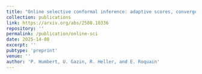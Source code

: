 ```yaml
---
title: "Online selective conformal inference: adaptive scores, convergence rate and optimality"
collection: publications
link: https://arxiv.org/abs/2508.10336
repository: ''
permalink: /publication/online-sci
date: 2025-14-08
excerpt: ''
pubtype: 'preprint'
venue: ''
author: 'P. Humbert, U. Gazin, R. Heller, and E. Roquain'
---
```

